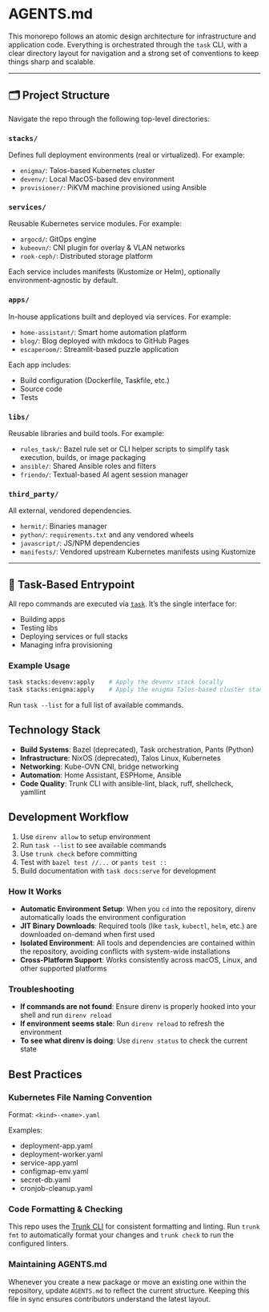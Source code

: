 # AGENTS.md

This monorepo follows an atomic design architecture for infrastructure and application code. Everything is orchestrated through the `task` CLI, with a clear directory layout for navigation and a strong set of conventions to keep things sharp and scalable.

---

## 🗂 Project Structure

Navigate the repo through the following top-level directories:

### `stacks/`
Defines full deployment environments (real or virtualized). For example:

- `enigma/`: Talos-based Kubernetes cluster
- `devenv/`: Local MacOS-based dev environment
- `provisioner/`: PiKVM machine provisioned using Ansible

### `services/`
Reusable Kubernetes service modules. For example:

- `argocd/`: GitOps engine
- `kubeovn/`: CNI plugin for overlay & VLAN networks
- `rook-ceph/`: Distributed storage platform

Each service includes manifests (Kustomize or Helm), optionally environment-agnostic by default.

### `apps/`
In-house applications built and deployed via services. For example:

- `home-assistant/`: Smart home automation platform
- `blog/`: Blog deployed with mkdocs to GitHub Pages
- `escaperoom/`: Streamlit-based puzzle application

Each app includes:
- Build configuration (Dockerfile, Taskfile, etc.)
- Source code
- Tests

### `libs/`
Reusable libraries and build tools. For example:

- `rules_task/`: Bazel rule set or CLI helper scripts to simplify task execution, builds, or image packaging
- `ansible/`: Shared Ansible roles and filters
- `friendo/`: Textual-based AI agent session manager

### `third_party/`
All external, vendored dependencies.

- `hermit/`: Binaries manager
- `python/`: `requirements.txt` and any vendored wheels
- `javascript/`: JS/NPM dependencies
- `manifests/`: Vendored upstream Kubernetes manifests using Kustomize

---

## 🚀 Task-Based Entrypoint

All repo commands are executed via [`task`](https://taskfile.dev). It’s the single interface for:

- Building apps
- Testing libs
- Deploying services or full stacks
- Managing infra provisioning

### Example Usage

```bash
task stacks:devenv:apply    # Apply the devenv stack locally
task stacks:enigma:apply    # Apply the enigma Talos-based cluster stack
```

Run `task --list` for a full list of available commands.

## Technology Stack
- **Build Systems**: Bazel (deprecated), Task orchestration, Pants (Python)
- **Infrastructure**: NixOS (deprecated), Talos Linux, Kubernetes
- **Networking**: Kube-OVN CNI, bridge networking
- **Automation**: Home Assistant, ESPHome, Ansible
- **Code Quality**: Trunk CLI with ansible-lint, black, ruff, shellcheck, yamllint

## Development Workflow

1. Use `direnv allow` to setup environment
2. Run `task --list` to see available commands
3. Use `trunk check` before committing
4. Test with `bazel test //...` or `pants test ::`
5. Build documentation with `task docs:serve` for development

### How It Works

- **Automatic Environment Setup**: When you `cd` into the repository, direnv automatically loads the environment configuration
- **JIT Binary Downloads**: Required tools (like `task`, `kubectl`, `helm`, etc.) are downloaded on-demand when first used
- **Isolated Environment**: All tools and dependencies are contained within the repository, avoiding conflicts with system-wide installations
- **Cross-Platform Support**: Works consistently across macOS, Linux, and other supported platforms

### Troubleshooting

- **If commands are not found**: Ensure direnv is properly hooked into your shell and run `direnv reload`
- **If environment seems stale**: Run `direnv reload` to refresh the environment
- **To see what direnv is doing**: Use `direnv status` to check the current state

## Best Practices

### Kubernetes File Naming Convention

Format: `<kind>-<name>.yaml`

Examples:
- deployment-app.yaml
- deployment-worker.yaml
- service-app.yaml
- configmap-env.yaml
- secret-db.yaml
- cronjob-cleanup.yaml

### Code Formatting & Checking

This repo uses the [Trunk CLI](https://docs.trunk.io/code-quality/code-quality)
for consistent formatting and linting. Run `trunk fmt` to automatically format
your changes and `trunk check` to run the configured linters.

### Maintaining AGENTS.md

Whenever you create a new package or move an existing one within the repository, update `AGENTS.md` to reflect the current structure. Keeping this file in sync ensures contributors understand the latest layout.

